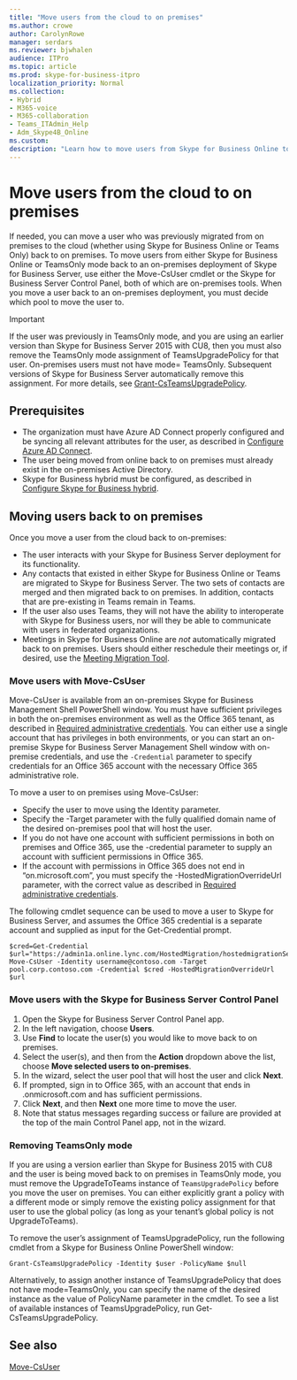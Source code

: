 ```yaml
---
title: "Move users from the cloud to on premises"
ms.author: crowe
author: CarolynRowe
manager: serdars
ms.reviewer: bjwhalen
audience: ITPro
ms.topic: article
ms.prod: skype-for-business-itpro
localization_priority: Normal
ms.collection: 
- Hybrid 
- M365-voice
- M365-collaboration
- Teams_ITAdmin_Help
- Adm_Skype4B_Online
ms.custom:
description: "Learn how to move users from Skype for Business Online to on premises."
---
```


# Move users from the cloud to on premises 

If needed, you can move a user who was previously migrated from on premises to the cloud (whether using Skype for Business Online or Teams Only) back to on premises. To move users from either Skype for Business Online or TeamsOnly mode back to an on-premises deployment of Skype for Business Server, use either the Move-CsUser cmdlet or the Skype for Business Server Control Panel, both of which are on-premises tools. When you move a user back to an on-premises deployment, you must decide which pool to move the user to.

> [!Important]
> If the user was previously in TeamsOnly mode, and you are using an earlier version than Skype for Business Server 2015 with CU8, then you must also remove the TeamsOnly mode assignment of TeamsUpgradePolicy for that user. On-premises users must not have mode= TeamsOnly.  Subsequent versions of Skype for Business Server automatically remove this assignment. For more details, see [Grant-CsTeamsUpgradePolicy](https://docs.microsoft.com/en-us/powershell/module/skype/grant-csteamsupgradepolicy).

## Prerequisites

- The organization must have Azure AD Connect properly configured and be syncing all relevant attributes for the user, as described in [Configure Azure AD Connect](configure-azure-ad-connect.md).
- The user being moved from online back to on premises must already exist in the on-premises Active Directory.
- Skype for Business hybrid must be configured, as described in [Configure Skype for Business hybrid](configure-federation-with-skype-for-business-online.md).

## Moving users back to on premises

Once you move a user from the cloud back to on-premises:

- The user interacts with your Skype for Business Server deployment for its functionality. 
- Any contacts that existed in either Skype for Business Online or Teams are migrated  to Skype for Business Server. The two sets of contacts are merged and then migrated back to on premises.  In addition, contacts that are pre-existing in Teams remain in Teams.
- If the user also uses Teams, they will not have the ability to interoperate with Skype for Business users, nor will they be able to communicate with users in federated organizations.
- Meetings in Skype for Business Online are *not* automatically migrated back to on premises. Users should either reschedule their meetings or, if desired, use the [Meeting Migration Tool](https://support.office.com/en-us/article/2b525fe6-ed0f-4331-b533-c31546fcf4d4).

### Move users with Move-CsUser

Move-CsUser is available from an on-premises Skype for Business Management Shell PowerShell window. You must have sufficient privileges in both the on-premises environment as well as the Office 365 tenant, as described in [Required administrative credentials](move-users-between-on-premises-and-cloud.md#required-administrative-credentials). You can either use a single account that has privileges in both environments, or you can start an on-premise Skype for Business Server Management Shell window with on-premise credentials, and use the `-Credential` parameter to specify credentials for an Office 365 account with the necessary Office 365 administrative role.

To move a user to on premises using Move-CsUser:

- Specify the user to move using the Identity parameter.
- Specify the -Target parameter with the fully qualified domain name of the desired on-premises pool that will host the user.
- If you do not have one account with sufficient permissions in both on premises and Office 365, use the -credential parameter to supply an account with sufficient permissions in Office 365.
- If the account with permissions in Office 365 does not end in “on.microsoft.com”, you must specify the -HostedMigrationOverrideUrl parameter, with the correct value as described in [Required administrative credentials](move-users-between-on-premises-and-cloud.md#required-administrative-credentials).

The following cmdlet sequence can be used to move a user to Skype for Business Server, and assumes the Office 365 credential is a separate account and supplied as input for the Get-Credential prompt.

```
$cred=Get-Credential
$url="https://admin1a.online.lync.com/HostedMigration/hostedmigrationService.svc"
Move-CsUser -Identity username@contoso.com -Target pool.corp.contoso.com -Credential $cred -HostedMigrationOverrideUrl $url
```

### Move users with the Skype for Business Server Control Panel

1. Open the Skype for Business Server Control Panel app.
2. In the left navigation, choose **Users**.
3. Use **Find** to locate the user(s) you would like to move back to on premises.
4. Select the user(s), and then from the **Action** dropdown above the list, choose **Move selected users to on-premises**.
5. In the wizard, select the user pool that will host the user and click **Next**.
6. If prompted, sign in to Office 365, with an account that ends in .onmicrosoft.com and has sufficient permissions.
7. Click **Next**, and then **Next** one more time to move the user.
8. Note that status messages regarding success or failure are provided at the top of the main Control Panel app, not in the wizard.

### Removing TeamsOnly mode

If you are using a version earlier than Skype for Business 2015 with CU8 and the user is being moved back to on premises in TeamsOnly mode, you must remove the UpgradeToTeams instance of `TeamsUpgradePolicy` before you move the user on premises. You can either explicitly grant a policy with a different mode or simply remove the existing policy assignment for that user to use the global policy (as long as your tenant’s global policy is not UpgradeToTeams).

To remove the user’s assignment of TeamsUpgradePolicy, run the following cmdlet from a Skype for Business Online PowerShell window:

`Grant-CsTeamsUpgradePolicy -Identity $user -PolicyName $null`

Alternatively, to assign another instance of TeamsUpgradePolicy that does not have mode=TeamsOnly, you can specify the name of the desired instance as the value of PolicyName parameter in the cmdlet. To see a list of available instances of TeamsUpgradePolicy, run Get-CsTeamsUpgradePolicy.


## See also

[Move-CsUser](https://docs.microsoft.com/en-us/powershell/module/skype/move-csuser)
